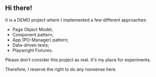 ## Hi there!

It is a DEMO project where I implemented a few different approaches:

- Page Object Model;
- Component pattern;
- App (PO-Manager) pattern;
- Data-driven tests;
- Playwright Fixtures.

Please don't consider this project as real. It's my place for experiments.

Therefore, I reserve the right to do any nonsense here.
